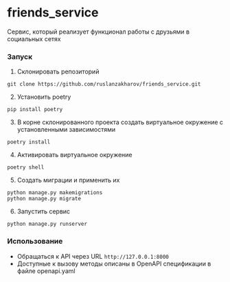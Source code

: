 # friends_service
Сервис, который реализует функционал работы с друзьями в социальных сетях

### Запуск

1. Склонировать репозиторий
```commandline
git clone https://github.com/ruslanzakharov/friends_service.git
```
2. Установить poetry
```commandline
pip install poetry
```
3. В корне склонированного проекта создать виртуальное окружение с установленными зависимостями
```commandline
poetry install
```
4. Активировать виртуальное окружение
```commandline
poetry shell
```
5. Создать миграции и применить их
```commandline
python manage.py makemigrations
python manage.py migrate
```
6. Запустить сервис
```commandline
python manage.py runserver
```

### Использование

- Обращаться к API через URL `http://127.0.0.1:8000`
- Доступные к вызову методы описаны в OpenAPI спецификации в файле openapi.yaml
